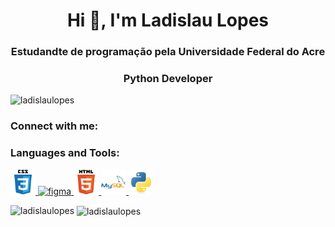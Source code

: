<h1 align="center">Hi 👋, I'm Ladislau Lopes</h1>
<h3 align="center">Estudandte de programação pela Universidade Federal do Acre</h3>
<h3 align="center">Python Developer</h3>

<p align="left"> <img src="https://komarev.com/ghpvc/?username=ladislaulopes&label=Profile%20views&color=0e75b6&style=flat" alt="ladislaulopes" /> </p>

<h3 align="left">Connect with me:</h3>
<p align="left">
</p>

<h3 align="left">Languages and Tools:</h3>
<p align="left"> <a href="https://www.w3schools.com/css/" target="_blank" rel="noreferrer"> <img src="https://raw.githubusercontent.com/devicons/devicon/master/icons/css3/css3-original-wordmark.svg" alt="css3" width="40" height="40"/> </a> <a href="https://www.figma.com/" target="_blank" rel="noreferrer"> <img src="https://www.vectorlogo.zone/logos/figma/figma-icon.svg" alt="figma" width="40" height="40"/> </a> <a href="https://www.w3.org/html/" target="_blank" rel="noreferrer"> <img src="https://raw.githubusercontent.com/devicons/devicon/master/icons/html5/html5-original-wordmark.svg" alt="html5" width="40" height="40"/> </a> <a href="https://www.mysql.com/" target="_blank" rel="noreferrer"> <img src="https://raw.githubusercontent.com/devicons/devicon/master/icons/mysql/mysql-original-wordmark.svg" alt="mysql" width="40" height="40"/> </a> <a href="https://www.python.org" target="_blank" rel="noreferrer"> <img src="https://raw.githubusercontent.com/devicons/devicon/master/icons/python/python-original.svg" alt="python" width="40" height="40"/> </a> </p>

<p><img align="left" src="https://github-readme-stats.vercel.app/api/top-langs?username=ladislaulopes&show_icons=true&locale=en&layout=compact" alt="ladislaulopes" /></p>

<p>&nbsp;<img align="center" src="https://github-readme-stats.vercel.app/api?username=ladislaulopes&show_icons=true&theme=dracula&locale=en" alt="ladislaulopes" /></p>
